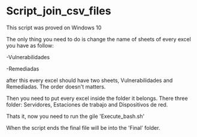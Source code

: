 # Script_join_csv_files

This script was proved on Windows 10

The only thing you need to do is change the name of sheets of every excel you have as follow:

-Vulnerabilidades

-Remediadas

after this every excel should have two sheets, Vulnerabilidades and Remediadas. The order doesn't matters.

Then you need to put every excel inside the folder it belongs. There three folder: Servidores, Estaciones de trabajo and Dispositivos de red.

Thats it, now you need to run the gile 'Execute_bash.sh'

When the script ends the final file will be into the 'Final' folder.